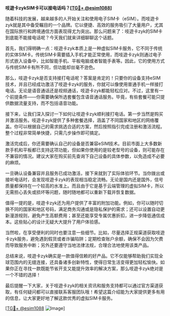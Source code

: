 **吱遊卡zykSIM卡可以接电话吗？[[TG💪+ @esim1088](https://t.me/s/esim1088)]**

随着科技的发展，越来越多的人开始关注和使用电子SIM卡（eSIM）。而吱遊卡zyk就是其中备受瞩目的一个品牌。它以便捷、高效的服务吸引了大量用户，尤其在国际旅行和跨境通信方面表现得尤为突出。那么问题来了：吱遊卡zyk的SIM卡到底能不能接电话呢？今天我们就来详细聊聊这个话题。

首先，我们得明确一点：吱遊卡zyk本质上是一种虚拟SIM卡服务，它不同于传统的实体SIM卡。传统SIM卡需要插入手机才能正常使用，而吱遊卡zyk则通过电子形式嵌入设备中，比如智能手机、平板电脑或者智能手表等。因此，它的使用方式与传统SIM卡有所不同，但功能却丝毫不逊色。

那么，吱遊卡zyk是否支持接打电话呢？答案是肯定的！只要你的设备支持eSIM技术，并且已经成功激活了吱遊卡zyk的服务，你就可以像使用普通手机一样接打电话。无论是语音通话还是视频通话，吱遊卡zyk都能轻松应对。不过，这里有一个前提条件——你需要确保所选套餐包含语音通话服务。毕竟，有些套餐可能只提供数据流量支持，而不包括语音功能。

接下来，让我们深入探讨一下如何让吱遊卡zyk顺利接打电话。第一步当然是购买并激活服务。吱遊卡zyk提供了多种套餐选择，涵盖了不同国家和地区的网络覆盖。你可以根据自己的需求挑选合适的方案，然后按照指引完成注册和激活流程。整个过程非常简单快捷，只需几步操作即可搞定。

激活完成后，你还需要确认自己的设备是否兼容eSIM技术。目前市面上大多数新款手机和平板都已支持这项功能，但如果你使用的是较老型号的设备，则可能存在不兼容的情况。建议大家在购买前先查询下自己设备的具体参数，以免造成不必要的麻烦。

一旦确认设备兼容并且服务已成功激活，接下来就到了实际体验环节。当你拨出或接听电话时，会发现吱遊卡zyk的表现相当稳定流畅。无论是国内还是国外，信号质量都保持在一个较高的水准上。而且由于它是基于云端管理的虚拟SIM卡，所以无需担心丢失或损坏等问题，随时随地都可以重新下载并恢复数据。

值得一提的是，吱遊卡zyk还为用户提供了丰富的附加功能。例如，你可以随时切换不同的国家和地区号码，满足商务沟通或是隐私保护的需求；还可以设置自动更新漫游规则，避免产生高额费用；甚至还能享受专属优惠折扣，进一步降低通信成本。这些贴心的设计无疑大大提升了用户体验感。

当然啦，在享受便利的同时也要注意一些细节。比如，尽量选择正规渠道获取吱遊卡zyk服务，避免遇到假货或者诈骗陷阱；定期检查账户余额，确保不会因为欠费而导致服务中断；另外还要遵守当地法律法规，合理合法地使用该类产品。

总结来说，吱遊卡zyk确实是一款值得信赖的好产品。它不仅能够帮助我们实现全球范围内的无缝连接，还具备诸多创新特性，使得日常生活变得更加轻松愉快。如果你正在寻找一款既能节省开支又能提升效率的解决方案，那么吱遊卡zyk绝对是一个不错的选择！

最后提醒一下大家，关于吱遊卡zyk的相关资讯和服务支持都可以通过官方渠道获取，有任何疑问都可以直接联系客服团队哦！希望这篇介绍能为大家提供更多有用的信息，让大家更好地了解这款优秀的虚拟SIM卡服务。

[[TG💪+ @esim1088](https://t.me/s/esim1088) ![Image](https://i.postimg.cc/4NQfJmqS/Snipaste-2025-05-13-00-14-12.png)]